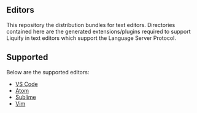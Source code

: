 ## Editors

This repository the distribution bundles for text editors. Directories contained here are the generated extensions/plugins required to support Liquify in text editors which support the Language Server Protocol.

## Supported

Below are the supported editors:

- [VS Code](https://code.visualstudio.com/)
- [Atom](#)
- [Sublime](#)
- [Vim](#)
